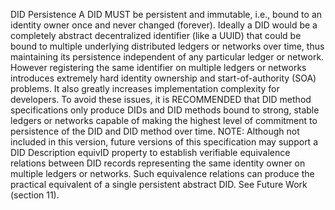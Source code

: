 DID Persistence A DID MUST be persistent and immutable, i.e., bound to an identity owner once and never changed (forever). Ideally a DID would be a completely abstract decentralized identifier (like a UUID) that could be bound to multiple underlying distributed ledgers or networks over time, thus maintaining its persistence independent of any particular ledger or network. However registering the same identifier on multiple ledgers or networks introduces extremely hard identity ownership and start-of-authority (SOA) problems. It also greatly increases implementation complexity for developers. To avoid these issues, it is RECOMMENDED that DID method specifications only produce DIDs and DID methods bound to strong, stable ledgers or networks capable of making the highest level of commitment to persistence of the DID and DID method over time. NOTE: Although not included in this version, future versions of this specification may support a DID Description equivID property to establish verifiable equivalence relations between DID records representing the same identity owner on multiple ledgers or networks. Such equivalence relations can produce the practical equivalent of a single persistent abstract DID. See Future Work (section 11).
